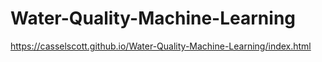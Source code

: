 # Water-Quality-Machine-Learning

https://casselscott.github.io/Water-Quality-Machine-Learning/index.html 






